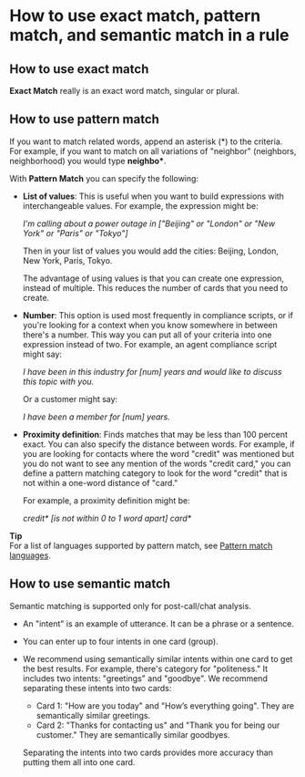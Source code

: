 # How to use exact match, pattern match, and semantic match in a rule<a name="exact-match-pattern-match-semantic-match"></a>

## How to use exact match<a name="exact-match"></a>

**Exact Match** really is an exact word match, singular or plural\.

## How to use pattern match<a name="pattern-match"></a>

If you want to match related words, append an asterisk \(\*\) to the criteria\. For example, if you want to match on all variations of "neighbor" \(neighbors, neighborhood\) you would type **neighbo\***\.

With **Pattern Match** you can specify the following:
+ **List of values**: This is useful when you want to build expressions with interchangeable values\. For example, the expression might be: 

  *I'm calling about a power outage in \["Beijing" or "London" or "New York" or "Paris" or "Tokyo"\]*

  Then in your list of values you would add the cities: Beijing, London, New York, Paris, Tokyo\. 

  The advantage of using values is that you can create one expression, instead of multiple\. This reduces the number of cards that you need to create\.
+ **Number**: This option is used most frequently in compliance scripts, or if you're looking for a context when you know somewhere in between there's a number\. This way you can put all of your criteria into one expression instead of two\. For example, an agent compliance script might say:

  *I have been in this industry for \[num\] years and would like to discuss this topic with you\.*

  Or a customer might say: 

  *I have been a member for \[num\] years\.*
+ **Proximity definition**: Finds matches that may be less than 100 percent exact\. You can also specify the distance between words\. For example, if you are looking for contacts where the word "credit" was mentioned but you do not want to see any mention of the words "credit card," you can define a pattern matching category to look for the word "credit" that is not within a one\-word distance of "card\."

  For example, a proximity definition might be:

  *credit\* \[is not within 0 to 1 word apart\] card\**

**Tip**  
For a list of languages supported by pattern match, see [Pattern match languages](supported-languages.md#supported-languages-contact-lens-pattern-matching)\. 

## How to use semantic match<a name="semantic-match"></a>

Semantic matching is supported only for post\-call/chat analysis\.
+ An "intent" is an example of utterance\. It can be a phrase or a sentence\.
+ You can enter up to four intents in one card \(group\)\.
+ We recommend using semantically similar intents within one card to get the best results\. For example, there's category for "politeness\." It includes two intents: "greetings" and "goodbye"\. We recommend separating these intents into two cards:
  + Card 1: "How are you today" and "How’s everything going"\. They are semantically similar greetings\.
  + Card 2: "Thanks for contacting us" and "Thank you for being our customer\." They are semantically similar goodbyes\.

  Separating the intents into two cards provides more accuracy than putting them all into one card\.